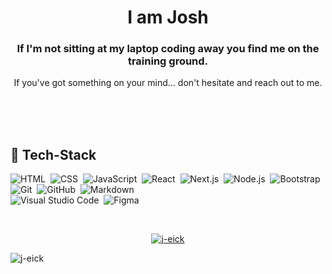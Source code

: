 <h1 align="center">I am Josh</h1>
<h3 align="center">If I'm not sitting at my laptop coding away you find me on the training ground.</h3>
<p align="center">If you've got something on your mind... don't hesitate and reach out to me.</p>
<br><br>

<br>

## 💾 Tech-Stack

![HTML](https://img.shields.io/badge/-HTML-05122A?style=flat&logo=HTML5)&nbsp;
![CSS](https://img.shields.io/badge/-CSS-05122A?style=flat&logo=CSS3&logoColor=1572B6)&nbsp;
![JavaScript](https://img.shields.io/badge/-JavaScript-05122A?style=flat&logo=javascript)&nbsp;
![React](https://img.shields.io/badge/-React-05122A?style=flat&logo=react)&nbsp;
![Next.js](https://img.shields.io/badge/-Next.js-05122A?style=flat&logo=next.js)&nbsp;
![Node.js](https://img.shields.io/badge/-Node.js-05122A?style=flat&logo=node.js)&nbsp;
![Bootstrap](https://img.shields.io/badge/-Bootstrap-05122A?style=flat&logo=bootstrap&logoColor=563D7C)\
![Git](https://img.shields.io/badge/-Git-05122A?style=flat&logo=git)&nbsp;
![GitHub](https://img.shields.io/badge/-GitHub-05122A?style=flat&logo=github)&nbsp;
![Markdown](https://img.shields.io/badge/-Markdown-05122A?style=flat&logo=markdown)\
![Visual Studio Code](https://img.shields.io/badge/-Visual%20Studio%20Code-05122A?style=flat&logo=visual-studio-code&logoColor=007ACC)&nbsp;
![Figma](https://img.shields.io/badge/-Figma-05122A?style=flat&logo=adobe-figma)

<br>

<p align="center">
<a href="https://github.com/j-eick">

  <img src="https://github-readme-stats.vercel.app/api?username=j-eick&show_icons=true&locale=en&theme=algolia" alt="j-eick" />
</a>
</p>

<p align="left"> <img src="https://komarev.com/ghpvc/?username=j-eick&label=Profile%20views&color=0e75b6&style=flat" alt="j-eick" /> </p>
